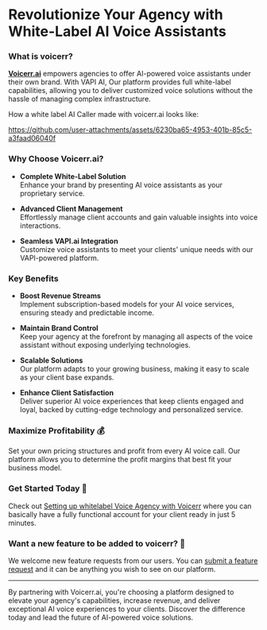 # Revolutionize Your Agency with White-Label AI Voice Assistants

### What is voicerr?

**[Voicerr.ai](https://voicerr.ai)** empowers agencies to offer AI-powered voice assistants under their own brand. With VAPI AI, Our platform provides full white-label capabilities, allowing you to deliver customized voice solutions without the hassle of managing complex infrastructure.

How a white label AI Caller made with voicerr.ai looks like:

https://github.com/user-attachments/assets/6230ba65-4953-401b-85c5-a3faad06040f

### Why Choose Voicerr.ai?

- **Complete White-Label Solution**  
  Enhance your brand by presenting AI voice assistants as your proprietary service.

- **Advanced Client Management**  
  Effortlessly manage client accounts and gain valuable insights into voice interactions.

- **Seamless VAPI.ai Integration**  
  Customize voice assistants to meet your clients' unique needs with our VAPI-powered platform.

### Key Benefits

- **Boost Revenue Streams**  
  Implement subscription-based models for your AI voice services, ensuring steady and predictable income.

- **Maintain Brand Control**  
  Keep your agency at the forefront by managing all aspects of the voice assistant without exposing underlying technologies.

- **Scalable Solutions**  
  Our platform adapts to your growing business, making it easy to scale as your client base expands.

- **Enhance Client Satisfaction**  
  Deliver superior AI voice experiences that keep clients engaged and loyal, backed by cutting-edge technology and personalized service.

### Maximize Profitability 💰

Set your own pricing structures and profit from every AI voice call. Our platform allows you to determine the profit margins that best fit your business model.

### Get Started Today 🚀

Check out [Setting up whitelabel Voice Agency with Voicerr]([https://voicerr.ai](https://voicerr.ai)) where you can basically have a fully functional account for your client ready in just 5 minutes.

### Want a new feature to be added to voicerr? 🚀

We welcome new feature requests from our users. You can [submit a feature request]([https://voicerr.ai](https://github.com/Voicerr-ai/.github/discussions/new?category=ideas)) and it can be anything you wish to see on our platform.

---

By partnering with Voicerr.ai, you're choosing a platform designed to elevate your agency's capabilities, increase revenue, and deliver exceptional AI voice experiences to your clients. Discover the difference today and lead the future of AI-powered voice solutions.
